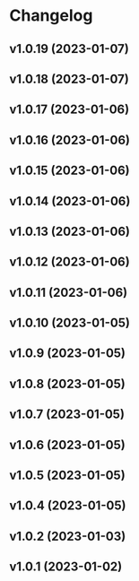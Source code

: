 # Changelog

<!--next-version-placeholder-->

## v1.0.19 (2023-01-07)


## v1.0.18 (2023-01-07)


## v1.0.17 (2023-01-06)


## v1.0.16 (2023-01-06)


## v1.0.15 (2023-01-06)


## v1.0.14 (2023-01-06)


## v1.0.13 (2023-01-06)


## v1.0.12 (2023-01-06)


## v1.0.11 (2023-01-06)


## v1.0.10 (2023-01-05)


## v1.0.9 (2023-01-05)


## v1.0.8 (2023-01-05)


## v1.0.7 (2023-01-05)


## v1.0.6 (2023-01-05)


## v1.0.5 (2023-01-05)


## v1.0.4 (2023-01-05)


## v1.0.2 (2023-01-03)


## v1.0.1 (2023-01-02)

